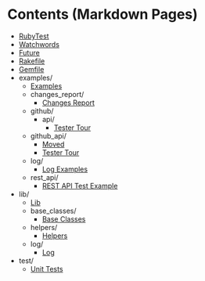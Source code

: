 # Contents (Markdown Pages)

   - [RubyTest](./README.md)
   - [Watchwords](./Watchwords.md)
   - [Future](./Future.md)
   - [Rakefile](./Rakefile.md)
   - [Gemfile](./Gemfile.md)
   - examples/
     - [Examples](./examples/Examples.md)
     - changes_report/
       - [Changes Report](./examples/changes_report/ChangesReport.md)
     - github/
       - api/
         - [Tester Tour](./examples/github/api/TesterTour.md)
     - github_api/
       - [Moved](./examples/github_api/Moved.md)
       - [Tester Tour](./examples/github_api/TesterTour.md)
     - log/
       - [Log Examples](./examples/log/Log.md)
     - rest_api/
       - [REST API Test Example](./examples/rest_api/RestAPI.md)
   - lib/
     - [Lib](./lib/Lib.md)
     - base_classes/
       - [Base Classes](./lib/base_classes/BaseClasses.md)
     - helpers/
       - [Helpers](./lib/helpers/Helpers.md)
     - log/
       - [Log](./lib/log/Log.md)
   - test/
     - [Unit Tests](./test/Test.md)
